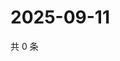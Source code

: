 # 2025-09-11

共 0 条

<!-- BEGIN ZHIHUVIDEO -->
<!-- 最后更新时间 Thu Sep 11 2025 05:09:27 GMT+0800 (China Standard Time) -->

<!-- END ZHIHUVIDEO -->
